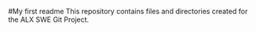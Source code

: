#My first readme
This repository contains files and directories created for the ALX SWE Git Project.
